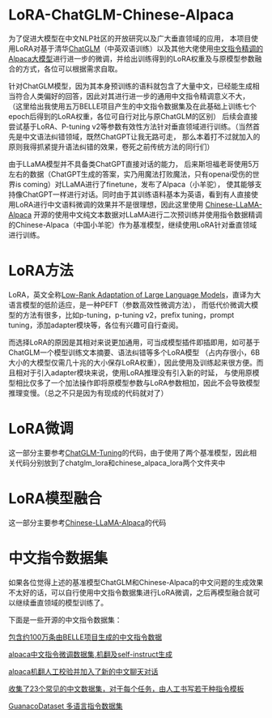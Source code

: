 # LoRA-ChatGLM-Chinese-Alpaca
  为了促进大模型在中文NLP社区的开放研究以及广大垂直领域的应用，
本项目使用LoRA对基于清华[ChatGLM](https://github.com/THUDM/ChatGLM-6B)（中英双语训练）以及其他大佬使用[中文指令精调的Alpaca大模型](https://github.com/ymcui/Chinese-LLaMA-Alpaca)进行进一步的微调，并给出训练得到的LoRA权重及与原模型参数融合的方式，各位可以根据需求自取。

针对ChatGLM模型，因为其本身预训练的语料就包含了大量中文，已经能生成相当符合人类偏好的回答，因此对其进行进一步的通用中文指令精调意义不大，
（这里给出我使用五万BELLE项目产生的中文指令数据集及在此基础上训练七个epoch后得到的LoRA权重，各位可自行对比与原ChatGLM的区别）
后续会直接尝试基于LoRA、P-tuning v2等参数有效性方法针对垂直领域进行训练。（当然首先是中文语法纠错领域，既然ChatGPT让我无路可走，
那么本着打不过就加入的原则我得抓紧提升语法纠错的效果，卷死之前传统方法的同行们）

由于LLaMA模型并不具备类ChatGPT直接对话的能力，
后来斯坦福老哥使用5万左右的数据（ChatGPT生成的答案，实乃用魔法打败魔法，只有openai受伤的世界is coming）对LLaMA进行了finetune，发布了Alpaca（小羊驼），
使其能够支持像ChatGPT一样进行对话。同时由于其训练语料基本为英语，看到有人直接使用LoRA进行中文语料微调的效果并不是很理想，因此这里使用
[Chinese-LLaMA-Alpaca](https://github.com/ymcui/Chinese-LLaMA-Alpaca)
开源的使用中文纯文本数据对LLaMA进行二次预训练并使用指令数据精调的Chinese-Alpaca（中国小羊驼）作为基准模型，继续使用LoRA针对垂直领域进行训练。

# LoRA方法
LoRA，英文全称[Low-Rank Adaptation of Large Language Models](https://arxiv.org/pdf/2106.09685.pdf)，直译为大语言模型的低阶适应，是一种PEFT（参数高效性微调方法），
而低代价微调大模型的方法有很多，比如p-tuning，p-tuning v2，prefix tuning，prompt tuning，添加adapter模块等，各位有兴趣可自行查阅。

而选择LoRA的原因是其相对来说更加通用，可当成模型插件即插即用，如可基于ChatGLM一个模型训练文本摘要、语法纠错等多个LoRA模型
（占内存很小，6B大小的大模型仅需几十兆的大小保存LoRA权重），因此使用及训练起来很方便。而且相对于引入adapter模块来说，使用LoRA推理没有引入新的时延，
与使用原模型相比仅多了一个加法操作即将原模型参数与LoRA参数相加，因此不会导致模型推理变慢。（总之不只是因为有现成的代码就对了）


# LoRA微调
这一部分主要参考[ChatGLM-Tuning](https://github.com/mymusise/ChatGLM-Tuning)的代码，由于使用了两个基准模型，因此相关代码分别放到了chatglm_lora和chinese_alpaca_lora两个文件夹中


# LoRA模型融合
这一部分主要参考[Chinese-LLaMA-Alpaca](https://github.com/ymcui/Chinese-LLaMA-Alpaca)的代码

# 中文指令数据集
如果各位觉得上述的基准模型ChatGLM和Chinese-Alpaca的中文问题的生成效果不太好的话，可以自行使用中文指令数据集进行LoRA微调，之后再模型融合就可以继续垂直领域的模型训练了。

下面是一些开源的中文指令数据集：

[包含约100万条由BELLE项目生成的中文指令数据](https://huggingface.co/datasets/BelleGroup/train_1M_CN)

[alpaca中文指令微调数据集,机翻及self-instruct生成](https://github.com/carbonz0/alpaca-chinese-dataset)

[alpaca机翻人工校验并加入了新的中文聊天对话](https://github.com/hikariming/alpaca_chinese_dataset)

[收集了23个常见的中文数据集，对于每个任务，由人工书写若干种指令模板](https://huggingface.co/datasets/YeungNLP/firefly-train-1.1M)

[GuanacoDataset 多语言指令数据集](https://huggingface.co/datasets/JosephusCheung/GuanacoDataset)




